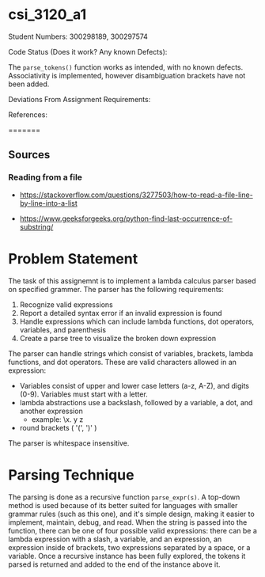 # csi_3120_a1

Student Numbers: 300298189, 300297574 

Code Status (Does it work? Any known Defects): 

The `parse_tokens()` function works as intended, with no known defects. 
Associativity is implemented, however disambiguation brackets have not been added. 


Deviations From Assignment Requirements: 


References: 


=======

## Sources
### Reading from a file
* https://stackoverflow.com/questions/3277503/how-to-read-a-file-line-by-line-into-a-list

* https://www.geeksforgeeks.org/python-find-last-occurrence-of-substring/


# Problem Statement

The task of this assignemnt is to implement a lambda calculus parser based on specified grammer. The parser has the following requirements:
1. Recognize valid expressions
2. Report a detailed syntax error if an invalid expression is found
3. Handle expressions which can include lambda functions, dot operators, variables, and parenthesis
4. Create a parse tree to visualize the broken down expression

The parser can handle strings which consist of variables, brackets, lambda functions, and dot operators. These are valid characters allowed in an expression:
* Variables consist of upper and lower case letters (a-z, A-Z), and digits (0-9). Variables must start with a letter.
* lambda abstractions use a backslash, followed by a variable, a dot, and another expression
    * example: \x. y z
* round brackets ( '(', ')' )

The parser is whitespace insensitive.



# Parsing Technique
The parsing is done as a recursive function `parse_expr(s)`. A top-down method is used because of its better suited for languages with smaller grammar rules (such as this one), and it's simple design, making it easier to implement, maintain, debug, and read. When the string is passed into the function, there can be one of four possible valid expressions: there can be a lambda expression with a slash, a variable, and an expression, an expression inside of brackets, two expressions separated by a space, or a variable. Once a recursive instance has been fully explored, the tokens it parsed is returned and added to the end of the instance above it.
